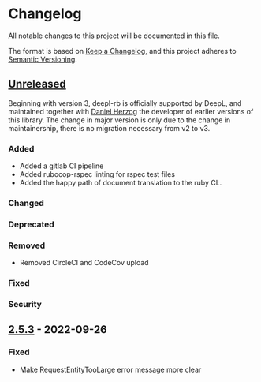 # Changelog
All notable changes to this project will be documented in this file.

The format is based on [Keep a Changelog](https://keepachangelog.com/en/1.0.0/),
and this project adheres to [Semantic Versioning](https://semver.org/spec/v2.0.0.html).


## [Unreleased]
Beginning with version 3, deepl-rb is officially supported by DeepL, and maintained together with [Daniel Herzog](mailto:info@danielherzog.es) the developer of earlier versions of this library.
The change in major version is only due to the change in maintainership, there is no migration necessary from v2 to v3.
### Added
* Added a gitlab CI pipeline
* Added rubocop-rspec linting for rspec test files
* Added the happy path of document translation to the ruby CL.
### Changed
### Deprecated
### Removed
* Removed CircleCI and CodeCov upload
### Fixed
### Security

## [2.5.3] - 2022-09-26
### Fixed
* Make RequestEntityTooLarge error message more clear


[Unreleased]: https://github.com/DeepLcom/deepl-rb/compare/v2.5.3...HEAD
[2.5.3]: https://github.com/DeepLcom/deepl-rb/compare/v2.5.2...v2.5.3

